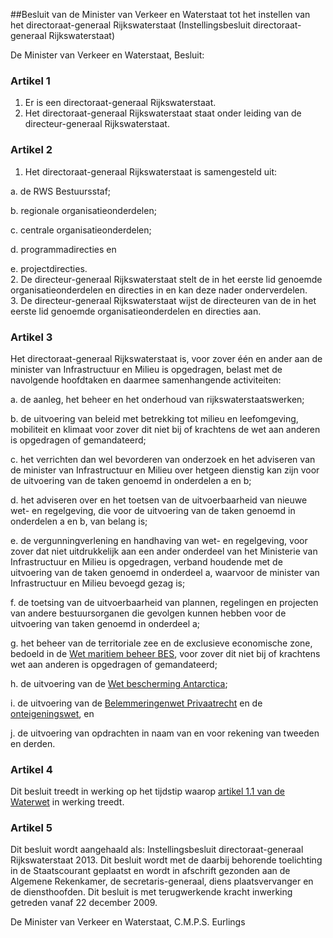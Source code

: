 <meta http-equiv='Content-Type' content='text/html; charset=utf-8' />

##Besluit van de Minister van Verkeer en Waterstaat tot het instellen van het directoraat-generaal Rijkswaterstaat (Instellingsbesluit directoraat-generaal Rijkswaterstaat)

De Minister van Verkeer en Waterstaat,  Besluit:    

### Artikel  1  

1.  Er is een directoraat-generaal Rijkswaterstaat.   
2.  Het directoraat-generaal Rijkswaterstaat staat onder leiding van de directeur-generaal Rijkswaterstaat.  

### Artikel  2  

1.  Het directoraat-generaal Rijkswaterstaat is samengesteld uit: 

a. de RWS Bestuursstaf;  

b. regionale organisatieonderdelen;  

c. centrale organisatieonderdelen;  

d. programmadirecties en  

e. projectdirecties.     
2.  De directeur-generaal Rijkswaterstaat stelt de in het eerste lid genoemde organisatieonderdelen en directies in en kan deze nader onderverdelen.   
3.  De directeur-generaal Rijkswaterstaat wijst de directeuren van de in het eerste lid genoemde organisatieonderdelen en directies aan.  

### Artikel  3  

Het directoraat-generaal Rijkswaterstaat is, voor zover één en ander aan de minister van Infrastructuur en Milieu is opgedragen, belast met de navolgende hoofdtaken en daarmee samenhangende activiteiten: 

a. de aanleg, het beheer en het onderhoud van rijkswaterstaatswerken;  

b. de uitvoering van beleid met betrekking tot milieu en leefomgeving, mobiliteit en klimaat voor zover dit niet bij of krachtens de wet aan anderen is opgedragen of gemandateerd;  

c. het verrichten dan wel bevorderen van onderzoek en het adviseren van de minister van Infrastructuur en Milieu over hetgeen dienstig kan zijn voor de uitvoering van de taken genoemd in onderdelen a en b;  

d. het adviseren over en het toetsen van de uitvoerbaarheid van nieuwe wet- en regelgeving, die voor de uitvoering van de taken genoemd in onderdelen a en b, van belang is;  

e. de vergunningverlening en handhaving van wet- en regelgeving, voor zover dat niet uitdrukkelijk aan een ander onderdeel van het Ministerie van Infrastructuur en Milieu is opgedragen, verband houdende met de uitvoering van de taken genoemd in onderdeel a, waarvoor de minister van Infrastructuur en Milieu bevoegd gezag is;  

f. de toetsing van de uitvoerbaarheid van plannen, regelingen en projecten van andere bestuursorganen die gevolgen kunnen hebben voor de uitvoering van taken genoemd in onderdeel a;  

g. het beheer van de territoriale zee en de exclusieve economische zone, bedoeld in de [Wet maritiem beheer BES](../../../../../wet-BES/wet/maritiem/beheer/bes/BWBR0028550/README.md), voor zover dit niet bij of krachtens wet aan anderen is opgedragen of gemandateerd; 

h. de uitvoering van de [Wet bescherming Antarctica](../../../../../wet/wet/bescherming/antarctica/BWBR0009449/README.md); 

i. de uitvoering van de [Belemmeringenwet Privaatrecht](../../../../../wet/belemmeringenwet/privaatrecht/BWBR0001936/README.md) en de [onteigeningswet](../../../../../wet/onteigeningswet/BWBR0001842/README.md), en  

j. de uitvoering van opdrachten in naam van en voor rekening van tweeden en derden.  

### Artikel  4  

Dit besluit treedt in werking op het tijdstip waarop [artikel 1.1 van de Waterwet](../../../../../wet/waterwet/BWBR0025458/README.md) in werking treedt. 

### Artikel  5  

Dit besluit wordt aangehaald als: Instellingsbesluit directoraat-generaal Rijkswaterstaat 2013. Dit besluit wordt met de daarbij behorende toelichting in de Staatscourant geplaatst en wordt in afschrift gezonden aan de Algemene Rekenkamer, de secretaris-generaal, diens plaatsvervanger en de diensthoofden. Dit besluit is met terugwerkende kracht inwerking getreden vanaf 22 december 2009. 

De 
Minister van Verkeer en Waterstaat, 
C.M.P.S. Eurlings     
